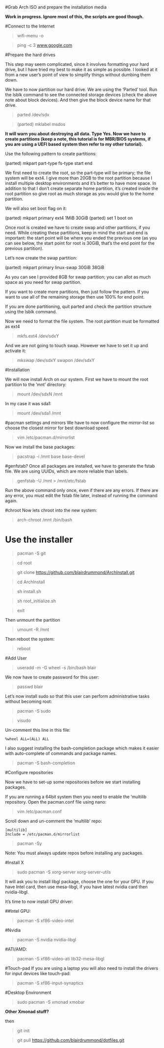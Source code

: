 #Grab Arch ISO and prepare the installation media

**Work in progress. Ignore most of this, the scripts are good though.**

#Connect to the Internet

> wifi-menu -o

> ping -c 3 www.google.com

#Prepare the hard drives

This step may seem complicated, since it involves formatting your hard drive, but I have tried my best to make it as simple as possible. I looked at it from a new user’s point of view to simplify things without dumbing them down.

We have to now partition our hard drive. We are using the ‘Parted’ tool. Run the lsblk command to see the connected storage devices (check the above note about block devices). And then give the block device name for that drive.

> parted /dev/sdx

> (parted) mklabel msdos

**It will warn you about destroying all data. Type Yes. Now we have to create partitions (keep a note, this tutorial is for MBR/BIOS systems, if you are using a UEFI based system then refer to my other tutorial).**

Use the following pattern to create partitions:

(parted) mkpart part-type fs-type start end

We first need to create the root, so the part-type will be primary; the file system will be ext4. I give more than 20GB to the root partition because I install multiple desktop environments and it’s better to have more space. In addition to that I don’t create separate home partition, it’s created inside the root partition so give root as much storage as you would give to the home partition.

We will also set boot flag on it:

(parted) mkpart primary ext4 1MiB 30GiB
(parted) set 1 boot on

Once root is created we have to create swap and other partitions, if you need. While creating these partitions, keep in mind the start and end is important: the start point will be where you ended the previous one (as you can see below, the start point for root is 30GiB, that’s the end point for the previous partition).

Let’s now create the swap partition:

(parted) mkpart primary linux-swap 30GiB 38GiB

As you can see I provided 8GB for swap partition; you can allot as much space as you need for swap partition.

If you want to create more partitions, then just follow the pattern. If you want to use all of the remaining storage then use 100% for end point.

If you are done partitioning, quit parted and check the partition structure using the lsblk command.



Now we need to format the file system. The root partition must be formatted as ext4

> mkfs.ext4 /dev/sdxY

And we are not going to touch swap. However we have to set it up and activate it:

> mkswap /dev/sdxY
> swapon /dev/sdxY



#Installation

We will now install Arch on our system. First we have to mount the root partition to the ‘mnt’ directory:

> mount /dev/sdxN /mnt

In my case it was sda1:

> mount /dev/sda1 /mnt

#pacman settings and mirrors
We have to now configure the mirror-list so choose the closest mirror for best download speed.

> vim /etc/pacman.d/mirrorlist

Now we install the base packages:

> pacstrap -i /mnt base base-devel

#genfstab?
Once all packages are installed, we have to generate the fstab file. We are using UUIDs, which are more reliable than labels.

> genfstab -U  /mnt > /mnt/etc/fstab

Run the above command only once, even if there are any errors. If there are any error, you must edit the fstab file later, instead of running the command again.

#chroot
Now lets chroot into the new system:

> arch-chroot /mnt /bin/bash

# Use the installer

> pacman -S git

> cd root

> git clone https://github.com/blairdrummond/ArchInstall.git

> cd ArchInstall

> sh install.sh

> sh root_initialize.sh

> exit

Then unmount the partition

> umount -R /mnt

Then reboot the system:

> reboot




#Add User

> useradd -m -G wheel -s /bin/bash blair

We now have to create password for this user:

> passwd blair

Let’s now install sudo so that this user can perform administrative tasks without becoming root:

> pacman -S sudo

> visudo

Un-comment this line in this file:

```%wheel ALL=(ALL) ALL```

I also suggest installing the bash-completion package which makes it easier with auto-complete of commands and package names.

> pacman -S bash-completion


#Configure repositories

Now we have to set-up some repositories before we start installing packages.

If you are running a 64bit system then you need to enable the ‘multilib repository. Open the pacman.conf file using nano:

> vim /etc/pacman.conf

Scroll down and un-comment the ‘multilib’ repo:

```
[multilib]
Include = /etc/pacman.d/mirrorlist
```

> pacman -Sy

Note: You must always update repos before installing any packages.


#Install X

> sudo pacman -S xorg-server xorg-server-utils

It will ask you to install libgl package, choose the one for your GPU. If you have Intel card, then use mesa-libgl, if you have latest nvidia card then nvidia-libgl.

It’s time to now install GPU driver:

##Intel GPU:
> pacman -S xf86-video-intel

#Nvidia
> pacman -S nvidia nvidia-libgl

#ATI/AMD:
> pacman -S xf86-video-ati lib32-mesa-libgl


#Touch-pad
If you are using a laptop you will also need to install the drivers for input devices like touch-pad:

> pacman -S xf86-input-synaptics


#Desktop Environment
> sudo pacman -S xmonad xmobar

**Other Xmonad stuff?**

then

> git init

> git pull https://github.com/blairdrummond/dotfiles.git
